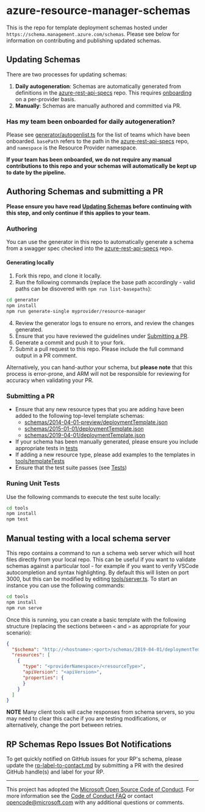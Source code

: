 # azure-resource-manager-schemas 

This is the repo for template deployment schemas hosted under `https://schema.management.azure.com/schemas`. Please see below for information on contributing and publishing updated schemas.

## Updating Schemas
There are two processes for updating schemas:
1. **Daily autogeneration**: Schemas are automatically generated from definitions in the [azure-rest-api-specs](https://github.com/Azure/azure-rest-api-specs) repo. This requires [onboarding](/generator/README.md#onboarding-teams-to-autogeneration-pipeline) on a per-provider basis.
2. **Manually**: Schemas are manually authored and committed via PR.

### Has my team been onboarded for daily autogeneration?
Please see [generator/autogenlist.ts](/generator/autogenlist.ts) for the list of teams which have been onboarded. `basePath` refers to the path in the [azure-rest-api-specs](https://github.com/Azure/azure-rest-api-specs) repo, and `namespace` is the Resource Provider namespace.

**If your team has been onboarded, we do not require any manual contributions to this repo and your schemas will automatically be kept up to date by the pipeline.**

## Authoring Schemas and submitting a PR
**Please ensure you have read [Updating Schemas](#updating-schemas) before continuing with this step, and only continue if this applies to your team.**

### Authoring
You can use the generator in this repo to automatically generate a schema from a swagger spec checked into the [azure-rest-api-specs](https://github.com/Azure/azure-rest-api-specs) repo.

#### Generating locally
1. Fork this repo, and clone it locally.
2. Run the following commands (replace the base path accordingly - valid paths can be disovered with `npm run list-basepaths`):
```bash
cd generator
npm install
npm run generate-single myprovider/resource-manager
```
4. Review the generator logs to ensure no errors, and review the changes generated.
5. Ensure that you have reviewed the guidelines under [Submitting a PR](#submitting-a-pr).
6. Generate a commit and push it to your fork.
7. Submit a pull request to this repo. Please include the full command output in a PR comment.

Alternatively, you can hand-author your schema, but **please note** that this process is error-prone, and ARM will not be responsible for reviewing for accuracy when validating your PR.

### Submitting a PR
* Ensure that any new resource types that you are adding have been added to the following top-level template schemas:
  * [schemas/2014-04-01-preview/deploymentTemplate.json](/schemas/2014-04-01-preview/deploymentTemplate.json)
  * [schemas/2015-01-01/deploymentTemplate.json](/schemas/2015-01-01/deploymentTemplate.json)
  * [schemas/2019-04-01/deploymentTemplate.json](/schemas/2019-04-01/deploymentTemplate.json)
* If your schema has been manually generated, please ensure you include appropriate tests in [tests](/tests/)
* If adding a new resource type, please add examples to the templates in [tools/templateTests](/tools/templateTests/)
* Ensure that the test suite passes (see [Tests](#tests))

### Runing Unit Tests
Use the following commands to execute the test suite locally:
```bash
cd tools
npm install
npm test
```

## Manual testing with a local schema server
This repo contains a command to run a schema web server which will host files directly from your local repo. This can be useful if you want to validate schemas against a particular tool - for example if you want to verify VSCode autocompletion and syntax highlighting. By default this will listen on port 3000, but this can be modified by editing [tools/server.ts](/tools/server.ts).
To start an instance you can use the following commands:
```bash
cd tools
npm install
npm run serve
```

Once this is running, you can create a basic template with the following structure (replacing the sections between `<` and `>` as appropriate for your scenario):
```json
{
  "$schema": "http://<hostname>:<port>/schemas/2019-04-01/deploymentTemplate.json",
  "resources": [
    {
      "type": "<providerNamespace>/<resourceType>",
      "apiVersion": "<apiVersion>",
      "properties": {
      }
    }
  ]
}
```
**NOTE** Many client tools will cache responses from schema servers, so you may need to clear this cache if you are testing modifications, or alternatively, change the port between retries.

## RP Schemas Repo Issues Bot Notifications
To get quickly notified on GitHub issues for your RP's schema, please update the [rp-label-to-contact.md](/rp-label-to-contat.md) by submitting a PR with the desired GitHub handle(s) and label for your RP.

---
This project has adopted the [Microsoft Open Source Code of Conduct](https://opensource.microsoft.com/codeofconduct/). For more information see the [Code of Conduct FAQ](https://opensource.microsoft.com/codeofconduct/faq/) or contact [opencode@microsoft.com](mailto:opencode@microsoft.com) with any additional questions or comments.
